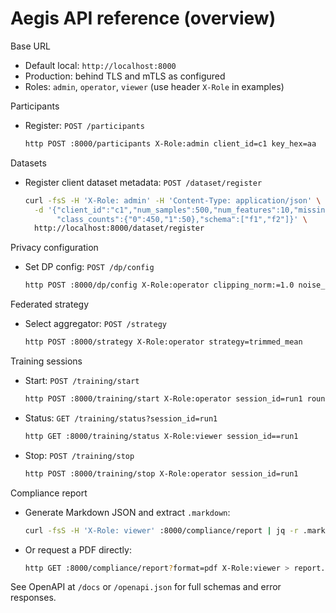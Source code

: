 # Aegis API reference (overview)

Base URL
- Default local: `http://localhost:8000`
- Production: behind TLS and mTLS as configured
- Roles: `admin`, `operator`, `viewer` (use header `X-Role` in examples)

Participants
- Register: `POST /participants`
	```bash
	http POST :8000/participants X-Role:admin client_id=c1 key_hex=aa
	```

Datasets
- Register client dataset metadata: `POST /dataset/register`
	```bash
	curl -fsS -H 'X-Role: admin' -H 'Content-Type: application/json' \
	  -d '{"client_id":"c1","num_samples":500,"num_features":10,"missing_fraction":0.0,
	       "class_counts":{"0":450,"1":50},"schema":["f1","f2"]}' \
	  http://localhost:8000/dataset/register
	```

Privacy configuration
- Set DP config: `POST /dp/config`
	```bash
	http POST :8000/dp/config X-Role:operator clipping_norm:=1.0 noise_multiplier:=1.0 sample_rate:=0.01 delta:=1e-5 accountant=rdp
	```

Federated strategy
- Select aggregator: `POST /strategy`
	```bash
	http POST :8000/strategy X-Role:operator strategy=trimmed_mean
	```

Training sessions
- Start: `POST /training/start`
	```bash
	http POST :8000/training/start X-Role:operator session_id=run1 rounds:=5
	```
- Status: `GET /training/status?session_id=run1`
	```bash
	http GET :8000/training/status X-Role:viewer session_id==run1
	```
- Stop: `POST /training/stop`
	```bash
	http POST :8000/training/stop X-Role:operator session_id=run1
	```

Compliance report
- Generate Markdown JSON and extract `.markdown`:
	```bash
	curl -fsS -H 'X-Role: viewer' :8000/compliance/report | jq -r .markdown > report.md
	```
- Or request a PDF directly:
	```bash
	http GET :8000/compliance/report?format=pdf X-Role:viewer > report.pdf
	```

See OpenAPI at `/docs` or `/openapi.json` for full schemas and error responses.
